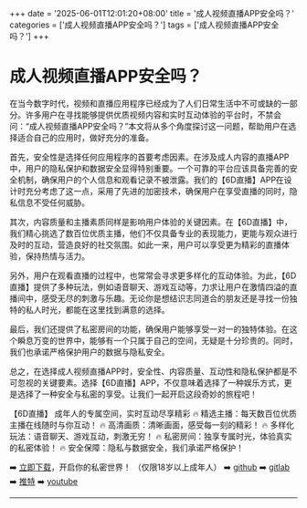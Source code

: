 +++
date = '2025-06-01T12:01:20+08:00'
title = '成人视频直播APP安全吗？'
categories = ['成人视频直播APP安全吗？']
tags = ['成人视频直播APP安全吗？']
+++

# 成人视频直播APP安全吗？

在当今数字时代，视频和直播应用程序已经成为了人们日常生活中不可或缺的一部分。许多用户在寻找能够提供优质视频内容和实时互动体验的平台时，不禁会问：“成人视频直播APP安全吗？”本文将从多个角度探讨这一问题，帮助用户在选择适合自己的应用时，做好充分的准备。

首先，安全性是选择任何应用程序的首要考虑因素。在涉及成人内容的直播APP中，用户的隐私保护和数据安全显得特别重要。一个可靠的平台应该具备完善的安全机制，确保用户的个人信息和观看记录不被泄露。我们的【6D直播】APP在设计时充分考虑了这一点，采用了先进的加密技术，确保用户在享受直播的同时，隐私信息不受任何威胁。

其次，内容质量和主播素质同样是影响用户体验的关键因素。在【6D直播】中，我们精心挑选了数百位优质主播，他们不仅具备专业的表现能力，更能与观众进行及时的互动，营造良好的社交氛围。如此一来，用户可以享受更为精彩的直播体验，保持热情与活力。

另外，用户在观看直播的过程中，也常常会寻求更多样化的互动体验。为此，【6D直播】提供了多种玩法，例如语音聊天、游戏互动等，力求让用户在激情四溢的直播间中，感受无尽的刺激与乐趣。无论你是想结识志同道合的朋友还是寻找一份独特的私人时光，都能在这里找到满意的选择。

最后，我们还提供了私密房间的功能，确保用户能够享受一对一的独特体验。在这个瞬息万变的世界中，能够有一个只属于自己的空间，无疑是十分珍贵的。同时，我们也承诺严格保护用户的数据与隐私安全。

总之，在选择成人视频直播APP时，安全性、内容质量、互动性和隐私保护都是不可忽视的关键要素。选择【6D直播】APP，不仅意味着选择了一种娱乐方式，更是选择了一种安全与私密的享受。让我们一起开启这段奇妙的旅程吧！

【6D直播】
成年人的专属空间，实时互动尽享精彩
🔥 精选主播：每天数百位优质主播在线随时与你互动！
🔥 高清画质：清晰画面，感受每一刻的精彩！
🔥 多样化玩法：语音聊天、游戏互动，刺激无穷！
🔥 私密房间：独享专属时光，体验真实的私密体验！
🔥 安全保障：隐私与数据安全，我们承诺严格保护！

➡️ [立即下载](https://down123.s3.ap-east-1.amazonaws.com/down/down.html?channelCode=blog)，开启你的私密世界！ （仅限18岁以上成年人）
➡️ [github](https://aldult-live.github.io/)
➡️ [gitlab](https://seo-09598d.gitlab.io/)
➡️ [推特](https://x.com/wegame33)
➡️ [youtube](https://www.youtube.com/@6Dlive)

---
